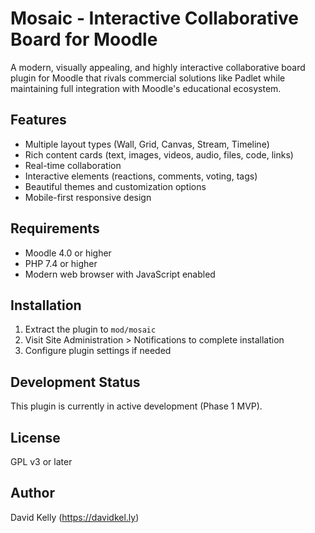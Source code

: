 # Mosaic - Interactive Collaborative Board for Moodle

A modern, visually appealing, and highly interactive collaborative board plugin for Moodle that rivals commercial solutions like Padlet while maintaining full integration with Moodle's educational ecosystem.

## Features

- Multiple layout types (Wall, Grid, Canvas, Stream, Timeline)
- Rich content cards (text, images, videos, audio, files, code, links)
- Real-time collaboration
- Interactive elements (reactions, comments, voting, tags)
- Beautiful themes and customization options
- Mobile-first responsive design

## Requirements

- Moodle 4.0 or higher
- PHP 7.4 or higher
- Modern web browser with JavaScript enabled

## Installation

1. Extract the plugin to `mod/mosaic`
2. Visit Site Administration > Notifications to complete installation
3. Configure plugin settings if needed

## Development Status

This plugin is currently in active development (Phase 1 MVP).

## License

GPL v3 or later

## Author

David Kelly (https://davidkel.ly)
